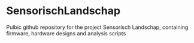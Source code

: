 # SensorischLandschap
Pulbic github repository for the project Sensorisch Landschap, containing firmware, hardware designs and analysis scripts
